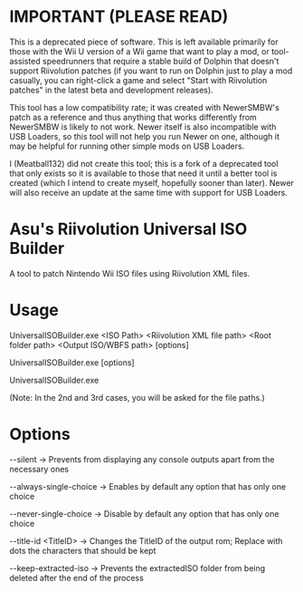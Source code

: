 # IMPORTANT (PLEASE READ)
This is a deprecated piece of software. This is left available primarily for those with the Wii U version of a Wii game that want to play a mod, or tool-assisted speedrunners that require a stable build of Dolphin that doesn't support Riivolution patches (if you want to run on Dolphin just to play a mod casually, you can right-click a game and select "Start with Riivolution patches" in the latest beta and development releases).

This tool has a low compatibility rate; it was created with NewerSMBW's patch as a reference and thus anything that works differently from NewerSMBW is likely to not work. Newer itself is also incompatible with USB Loaders, so this tool will not help you run Newer on one, although it may be helpful for running other simple mods on USB Loaders.

I (Meatball132) did not create this tool; this is a fork of a deprecated tool that only exists so it is available to those that need it until a better tool is created (which I intend to create myself, hopefully sooner than later). Newer will also receive an update at the same time with support for USB Loaders.

# Asu's Riivolution Universal ISO Builder
A tool to patch Nintendo Wii ISO files using Riivolution XML files.

# Usage
UniversalISOBuilder.exe \<ISO Path\> \<Riivolution XML file path\> \<Root folder path\> \<Output ISO/WBFS path\> [options]

UniversalISOBuilder.exe [options]

UniversalISOBuilder.exe

(Note: In the 2nd and 3rd cases, you will be asked for the file paths.)

# Options
--silent                  -\> Prevents from displaying any console outputs apart from the necessary ones

--always-single-choice    -\> Enables by default any option that has only one choice

--never-single-choice     -\> Disable by default any option that has only one choice

--title-id \<TitleID\>      -\> Changes the TitleID of the output rom; Replace with dots the characters that should be kept

--keep-extracted-iso      -\> Prevents the extractedISO folder from being deleted after the end of the process
